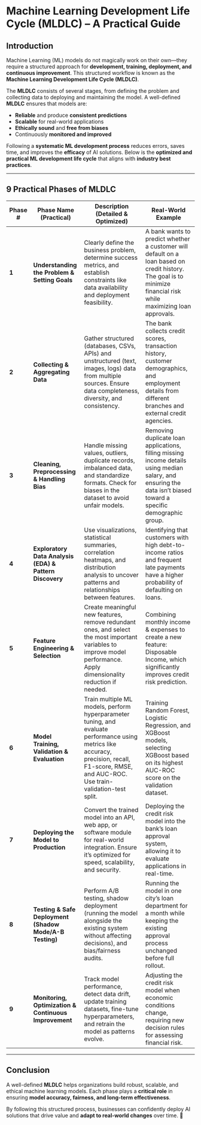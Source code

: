# **Machine Learning Development Life Cycle (MLDLC) – A Practical Guide**  

## **Introduction**  

Machine Learning (ML) models do not magically work on their own—they require a structured approach for **development, training, deployment, and continuous improvement**. This structured workflow is known as the **Machine Learning Development Life Cycle (MLDLC)**.  

The **MLDLC** consists of several stages, from defining the problem and collecting data to deploying and maintaining the model. A well-defined **MLDLC** ensures that models are:  

- **Reliable** and produce **consistent predictions**  
- **Scalable** for real-world applications  
- **Ethically sound** and **free from biases**  
- Continuously **monitored and improved**  

Following a **systematic ML development process** reduces errors, saves time, and improves the **efficacy** of AI solutions. Below is the **optimized and practical ML development life cycle** that aligns with **industry best practices**.  

---

## **9 Practical Phases of MLDLC**  

| **Phase #** | **Phase Name (Practical)** | **Description (Detailed & Optimized)** | **Real-World Example** |
|------------|-----------------------------|-----------------------------------------|------------------------|
| **1** | **Understanding the Problem & Setting Goals** | Clearly define the business problem, determine success metrics, and establish constraints like data availability and deployment feasibility. | A bank wants to predict whether a customer will default on a loan based on credit history. The goal is to minimize financial risk while maximizing loan approvals. |
| **2** | **Collecting & Aggregating Data** | Gather structured (databases, CSVs, APIs) and unstructured (text, images, logs) data from multiple sources. Ensure data completeness, diversity, and consistency. | The bank collects credit scores, transaction history, customer demographics, and employment details from different branches and external credit agencies. |
| **3** | **Cleaning, Preprocessing & Handling Bias** | Handle missing values, outliers, duplicate records, imbalanced data, and standardize formats. Check for biases in the dataset to avoid unfair models. | Removing duplicate loan applications, filling missing income details using median salary, and ensuring the data isn’t biased toward a specific demographic group. |
| **4** | **Exploratory Data Analysis (EDA) & Pattern Discovery** | Use visualizations, statistical summaries, correlation heatmaps, and distribution analysis to uncover patterns and relationships between features. | Identifying that customers with high debt-to-income ratios and frequent late payments have a higher probability of defaulting on loans. |
| **5** | **Feature Engineering & Selection** | Create meaningful new features, remove redundant ones, and select the most important variables to improve model performance. Apply dimensionality reduction if needed. | Combining monthly income & expenses to create a new feature: Disposable Income, which significantly improves credit risk prediction. |
| **6** | **Model Training, Validation & Evaluation** | Train multiple ML models, perform hyperparameter tuning, and evaluate performance using metrics like accuracy, precision, recall, F1-score, RMSE, and AUC-ROC. Use train-validation-test split. | Training Random Forest, Logistic Regression, and XGBoost models, selecting XGBoost based on its highest AUC-ROC score on the validation dataset. |
| **7** | **Deploying the Model to Production** | Convert the trained model into an API, web app, or software module for real-world integration. Ensure it’s optimized for speed, scalability, and security. | Deploying the credit risk model into the bank’s loan approval system, allowing it to evaluate applications in real-time. |
| **8** | **Testing & Safe Deployment (Shadow Mode/A-B Testing)** | Perform A/B testing, shadow deployment (running the model alongside the existing system without affecting decisions), and bias/fairness audits. | Running the model in one city’s loan department for a month while keeping the existing approval process unchanged before full rollout. |
| **9** | **Monitoring, Optimization & Continuous Improvement** | Track model performance, detect data drift, update training datasets, fine-tune hyperparameters, and retrain the model as patterns evolve. | Adjusting the credit risk model when economic conditions change, requiring new decision rules for assessing financial risk. |

---

## **Conclusion**  

A well-defined **MLDLC** helps organizations build robust, scalable, and ethical machine learning models. Each phase plays a **critical role** in ensuring **model accuracy, fairness, and long-term effectiveness**.  

By following this structured process, businesses can confidently deploy AI solutions that drive value and **adapt to real-world changes** over time. 🚀  


